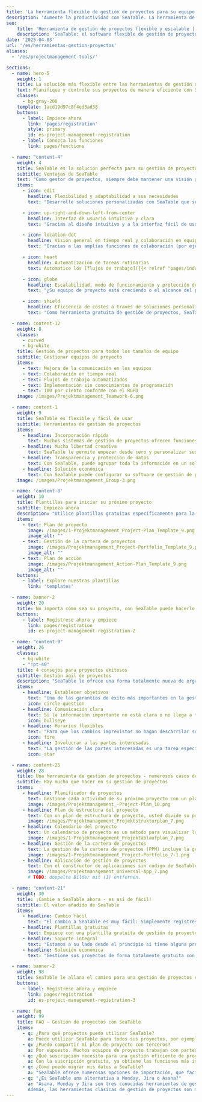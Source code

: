 ```yaml
---
title: 'La herramienta flexible de gestión de proyectos para su equipo'
description: 'Aumente la productividad con SeaTable. La herramienta de gestión de proyectos puede adaptarse a sus necesidades en sencillos pasos.'
seo:
    title: 'Herramienta de gestión de proyectos flexible y escalable | SeaTable'
    description: 'SeaTable: el software flexible de gestión de proyectos para equipos de todos los tamaños. Empiece gratis, planifique proyectos fácilmente, automatice tareas y cumpla con la GDPR.'
date: '2025-04-03'
url: '/es/herramientas-gestion-proyectos'
aliases:
  - '/es/projectmanagement-tools/'

sections:
  - name: hero-5
    weight: 1
    title: La solución más flexible entre las herramientas de gestión de proyectos
    text: Planifique y controle sus proyectos de manera eficiente con SeaTable. Colabore con su equipo en tiempo real y **optimice y automatice sus procesos**. SeaTable le ofrece todas las ventajas de las herramientas modernas de gestión de proyectos que necesita para una organización de proyectos colaborativa.
    classes:
      - bg-gray-200
    template: 1acd19d97c8f4ed3ad38
    buttons:
      - label: Empiece ahora
        link: 'pages/registration'
        style: primary
        id: es-project-management-registration
      - label: Conozca las funciones
        link: pages/functions

  - name: "content-4"
    weight: 4
    title: SeaTable es la solución perfecta para su gestión de proyectos
    subtitle: Ventajas de SeaTable
    text: "Como gestor de proyectos, siempre debe mantener una visión general para dirigir proyectos complejos de forma eficaz. Sin embargo, el software convencional de gestión de proyectos a menudo llega a sus límites, especialmente cuando se trata de la gestión ágil de proyectos. SeaTable le ofrece una excelente experiencia que destaca por las siguientes ventajas:"
    items:
      - icon: edit
        headline: Flexibilidad y adaptabilidad a sus necesidades
        text: "Desarrolle soluciones personalizadas con SeaTable que se adapten con precisión a sus necesidades. Tanto si desea empezar con métodos ágiles de gestión de proyectos como si desea realizar un seguimiento con los diagramas de Gantt clásicos: SeaTable le ofrece la libertad de hacer realidad sus ideas individuales de gestión eficiente de proyectos."

      - icon: up-right-and-down-left-from-center
        headline: Interfaz de usuario intuitiva y clara
        text: "Gracias al diseño intuitivo y a la interfaz fácil de usar, puede representar su trabajo diario en el proyecto de forma rápida y eficiente. Todos los datos están estructurados de forma clara en tablas y se pueden visualizar de forma gráfica en calendarios, organigramas, estadísticas, así como en tableros Kanban y líneas de tiempo con sólo unos pocos clics."

      - icon: location-dot
        headline: Visión general en tiempo real y colaboración en equipo
        text: "Gracias a las amplias funciones de colaboración (por ejemplo, grupos, comentarios y comparticiones), sus procesos se entrelazan y todo el mundo sabe qué hacer. En SeaTable, se mantiene al día, ya sea asignando tareas, rastreando el progreso o trabajando en documentos conjuntamente."

      - icon: heart
        headline: Automatización de tareas rutinarias
        text: Automatice los [flujos de trabajo]({{< relref "pages/industry-solutions/individual" >}}) recurrentes en SeaTable. Esto reduce el esfuerzo manual y minimiza los errores humanos. También puede integrar todas sus herramientas favoritas con SeaTable a través de la API de SeaTable o plataformas de automatización como Zapier, Make y n8n.

      - icon: globe
        headline: Escalabilidad, modo de funcionamiento y protección de datos
        text: "¿Su equipo de proyecto está creciendo o el alcance del proyecto está cambiando? SeaTable crece con usted. No importa lo grande que sea su equipo o lo complejo que sea el proyecto: gracias a nuestros paquetes en la nube, puede escalar según sea necesario. Sus datos se alojan exclusivamente en servidores europeos y están protegidos de acuerdo con el RGPD."

      - icon: shield
        headline: Eficiencia de costes a través de soluciones personalizadas
        text: "Como herramienta gratuita de gestión de proyectos, SeaTable impresiona por su eficiencia de costes y flexibilidad: Elija entre diferentes modelos y adapte su software de gestión de proyectos a su proyecto. SeaTable Free es permanentemente gratuito: sólo escala cuando sea necesario."

  - name: content-12
    weight: 8
    classes:
      - curved
      - bg-white
    title: Gestión de proyectos para todos los tamaños de equipo
    subtitle: Gestionar equipos de proyecto
    items:
      - text: Mejora de la comunicación en los equipos
      - text: Colaboración en tiempo real
      - text: Flujos de trabajo automatizados
      - text: Implementación sin conocimientos de programación
      - text: 100 por ciento conforme con el RGPD
    image: /images/Projektmanagement_Teamwork-6.png

  - name: content-1
    weight: 9
    title: SeaTable es flexible y fácil de usar
    subtitle: Herramientas de gestión de proyectos
    items:
      - headline: Incorporación rápida
        text: Muchos sistemas de gestión de proyectos ofrecen funciones complicadas que confunden en lugar de ayudar. SeaTable ofrece una interfaz intuitiva, plantillas fáciles de usar y accesibilidad inmediata.
      - headline: Mucha libertad creativa
        text: SeaTable le permite empezar desde cero y personalizar sus procesos individualmente. Obtiene todas las herramientas necesarias para desarrollar su proyecto según sus ideas.
      - headline: Transparencia y protección de datos
        text: Con SeaTable, puede agrupar toda la información en un solo lugar, trabajar en proyectos conjuntamente y sincronizar los cambios en tiempo real. Esto crea transparencia para todos los participantes del proyecto.
      - headline: Solución económica
        text: Con SeaTable puede configurar su software de gestión de proyectos individualmente. Sólo paga por las funciones que realmente necesita, o puede utilizar la versión gratuita, que puede actualizar si es necesario, de forma transparente y justa.
    image: /images/Projektmanagement_Group-3.png

  - name: 'content-8'
    weight: 10
    title: Plantillas para iniciar su próximo proyecto
    subtitle: Empieza ahora
    description: "Utilice plantillas gratuitas específicamente para la gestión de proyectos para empezar. Un curso online gratuito le ayudará paso a paso a crear su primera base propia. ¡Experimente lo fácil que es llevar la gestión de sus proyectos al siguiente nivel con SeaTable!\n**Importe plantillas en su cuenta de SeaTable con un solo clic!**"
    items:
      - text: Plan de proyecto
        image: /images/1-Projektmanagement_Project-Plan_Template_9.png
        image_alt: ""
      - text: Gestión de la cartera de proyectos
        image: /images/Projektmanagement_Project-Portfolio_Template_9.png
        image_alt: ""
      - text: Plan de acción
        image: /images/Projektmanagement_Action-Plan_Template_9.png
        image_alt: ""
    buttons:
      - label: Explore nuestras plantillas
        link: 'templates'

  - name: banner-2
    weight: 20
    title: No importa cómo sea su proyecto, con SeaTable puede hacerlo realidad
    buttons:
      - label: Regístrese ahora y empiece
        link: pages/registration
        id: es-project-management-registration-2

  - name: "content-9"
    weight: 26
    classes:
      - bg-white
      - "!pt-40"
    title: 4 consejos para proyectos exitosos
    subtitle: Gestión ágil de proyectos
    description: "SeaTable le ofrece una forma totalmente nueva de organizar la gestión de sus proyectos: Usted utiliza un conjunto de herramientas de software y elabora su plan de proyecto y sus procesos según sus propios deseos. Con estos 4 consejos, su próximo proyecto en SeaTable se desarrollará sin problemas y con éxito:"
    items:
      - headline: Establecer objetivos
        text: "Una de las garantías de éxito más importantes en la gestión de proyectos es que los objetivos del proyecto estén claramente definidos desde el principio. Por lo tanto, debe aclarar todos los objetivos del proyecto al principio y registrarlos visiblemente para todos con la ayuda de herramientas de gestión de proyectos como SeaTable. Un plan de estructura de proyecto, por ejemplo, es adecuado para una presentación clara."
        icon: circle-question
      - headline: Comunicación clara
        text: Si la información importante no está clara o no llega a tiempo a todos los participantes del proyecto, puede dar lugar a errores y retrasos. Por lo tanto, un software de gestión de proyectos como SeaTable permite a todas las partes interesadas tener una visión general transparente del estado actual del proyecto, el trabajo colaborativo y la comunicación directa.
        icon: bullseye
      - headline: Horarios flexibles
        text: "Para que los cambios imprevistos no hagan descarrilar sus proyectos, debe confiar en herramientas flexibles de gestión de proyectos en las que pueda cambiar su plan de proyecto de forma espontánea. Con SeaTable, puede adaptar de forma flexible el calendario en la gestión de proyectos, reaccionar a los cuellos de botella de recursos, redistribuir las tareas y, sin embargo, mantener el objetivo en mente."
        icon: fire
      - headline: Involucrar a las partes interesadas
        text: "La gestión de las partes interesadas es una tarea especialmente crítica. En una herramienta de gestión de proyectos como SeaTable, puede dar a las partes interesadas acceso limitado a los datos de su proyecto. Configure automatizaciones para informarles sobre los hitos importantes o enviar informes."
        icon: star

  - name: content-25
    weight: 28
    title: Una herramienta de gestión de proyectos - numerosos casos de uso
    subtitle: Hay mucho que hacer en su gestión de proyectos
    items:
      - headline: Planificador de proyectos
        text: Gestione cada actividad de su próximo proyecto con un planificador de proyectos claro. Con la plantilla de plan de proyecto de SeaTable, tiene la herramienta perfecta de planificación de proyectos para proyectos grandes y pequeños.
        image: /images/Projektmanagement_-Project-Plan_10.png
      - headline: Plan de estructura del proyecto
        text: Con un plan de estructura de proyecto, usted divide su proyecto en subtareas y paquetes de trabajo planificables. Gracias a la plantilla de planificación de la estructura del proyecto de SeaTable, esto es muy fácil.
        image: /images/Projektmanagement_Projektstrukturplan_7.png
      - headline: Calendario del proyecto
        text: Un calendario de proyecto es un método para visualizar la secuencia cronológica de las actividades en un proyecto. En SeaTable, puede utilizar el plugin de la línea de tiempo para esto.
        image: /images/1-Projektmanagement_Projektablaufplan_7.png
      - headline: Gestión de la cartera de proyectos
        text: La gestión de la cartera de proyectos (PPM) incluye la gestión de todos los proyectos de una organización. La gestión de la cartera de proyectos requiere muchos datos y requiere la evaluación de muchos proyectos.
        image: /images/1-Projektmanagement_Project-Portfolio_7-1.png
      - headline: Aplicación de gestión de proyectos
        text: Con el constructor de aplicaciones sin código de SeaTable, puede crear aplicaciones basadas en la web, sin necesidad de conocimientos de programación. En una aplicación de gestión de proyectos o aplicación de planificación de proyectos, puede controlar con precisión quién puede ver qué datos y cómo se visualizan.
        image: /images/Projektmanagement_Universal-App_7.png
        # TODO: doppelte Bilder mit (1) entfernen.

  - name: "content-21"
    weight: 30
    title: ¡Cambie a SeaTable ahora - es así de fácil!
    subtitle: El valor añadido de SeaTable
    items:
      - headline: Cambio fácil
        text: "El cambio a SeaTable es muy fácil: Simplemente regístrese con su dirección de correo electrónico y empiece directamente - ¡sin tarjeta de crédito, sin costes ocultos!<br><br>SeaTable ofrece numerosas opciones de importación, que facilitan la migración de sus datos y el cambio de sus anteriores herramientas de gestión de proyectos."
      - headline: Plantillas gratuitas
        text: Empiece con una plantilla gratuita de gestión de proyectos y compruebe usted mismo el rendimiento y la flexibilidad de SeaTable. Rápidamente notará cómo SeaTable puede llevar su gestión de proyectos a un nuevo nivel. Suba sus propios datos y su nuevo sistema de gestión de proyectos estará listo para su uso en poco tiempo.
      - headline: Soporte integral
        text: "Estamos a su lado desde el principio si tiene alguna pregunta sobre nuestra herramienta gratuita de gestión de proyectos: Utilice más de 350 artículos de ayuda, el curso online para principiantes, los tutoriales de YouTube o nuestro foro de la comunidad.\nAdemás, estaremos encantados de crearle una oferta de soporte individual para que pueda explotar todo el potencial de SeaTable en sus proyectos."
      - headline: Solución económica
        text: "Gestione sus proyectos de forma totalmente gratuita con la versión gratuita de SeaTable - o escale SeaTable según sus necesidades: Si necesita funciones avanzadas o más capacidades de almacenamiento para sus proyectos, puede simplemente actualizar a una versión premium rentable."

  - name: banner-2
    weight: 98
    title: SeaTable le allana el camino para una gestión de proyectos exitosa
    buttons:
      - label: Regístrese ahora y empiece
        link: pages/registration
        id: es-project-management-registration-3

  - name: faq
    weight: 99
    title: FAQ – Gestión de proyectos con SeaTable
    items:
      - q: ¿Para qué proyectos puedo utilizar SeaTable?
        a: Puede utilizar SeaTable para todos sus proyectos, por ejemplo, proyectos de software, proyectos de construcción o desarrollos de productos. Gracias a los flexibles tipos de columnas y a las diversas opciones de visualización, SeaTable es la solución perfecta para cualquier reto al que tenga que enfrentarse un gestor de proyectos.
      - q: ¿Puedo compartir mi plan de proyecto con terceros?
        a: Por supuesto. Muchos equipos de proyecto trabajan con partes interesadas externas, ya sea a través de una aplicación de gestión de proyectos o directamente en SeaTable. En ambos casos, usted utiliza las comparticiones y los permisos para determinar quién puede acceder a qué contenido.
      - q: ¿Qué suscripción necesito para una gestión eficiente de proyectos?
        a: Con la suscripción gratuita, ya obtiene las funciones más importantes para proyectos y equipos más pequeños. Con la suscripción Plus, la colaboración con las partes interesadas externas se hace mucho más fácil gracias a las opciones ampliadas de compartición, y los límites de almacenamiento más elevados le permiten gestionar proyectos más grandes. La suscripción Enterprise añade finalmente automatizaciones, una personalización ampliada y el almacenamiento de big data para proyectos con gran cantidad de datos.
      - q: ¿Cómo puedo migrar mis datos a SeaTable?
        a: "SeaTable ofrece numerosas opciones de importación, que facilitan la migración de sus datos y el cambio de sus anteriores herramientas de gestión de proyectos. Suba sus datos existentes y en poco tiempo su nuevo sistema de gestión de proyectos estará listo para su uso. Gracias a la intuitiva interfaz gráfica de usuario, se orientará rápidamente."
      - q: "¿Es SeaTable una alternativa a Monday, Jira o Asana?"
        a: "Asana, Monday y Jira son tres conocidas herramientas de gestión de proyectos que utilizan muchos equipos de todo el mundo. Si te preguntas si estas herramientas de gestión de proyectos son gratuitas, la respuesta es no - aparte de versiones muy limitadas. A diferencia de SeaTable, hay que aceptar costes elevados, especialmente para equipos grandes, ya que se incurre en cantidades de dos dígitos por usuario y mes. Si quieres gestionar proyectos con Monday, Jira o Asana, puede salirte realmente caro. SeaTable, en cambio, es una herramienta de gestión de proyectos gratuita convincente para equipos de cualquier tamaño gracias a su amplia suscripción gratuita.
        Además, las herramientas clásicas de gestión de proyectos son menos intuitivas que SeaTable. Esto es especialmente cierto en el caso de las herramientas gratuitas de gestión de proyectos. La gran cantidad de funciones puede resultar abrumadora para los principiantes, sobre todo si se quiere trazar la gestión de proyectos en lunes. Jira está especialmente especializado en proyectos de software y gestión ágil de proyectos según Scrum, lo que ya requiere muchos conocimientos. El hecho de que la mayoría de los participantes en un proyecto tengan que adquirir primero estos conocimientos hace que la familiarización lleve un tiempo relativamente largo, mientras que con SeaTable se puede empezar directamente. Asana y Jira también son menos flexibles que SeaTable y no se recomiendan para proyectos con muchos datos. Más información en nuestro [blog]({{< relref \"posts\" >}})."
---
```


